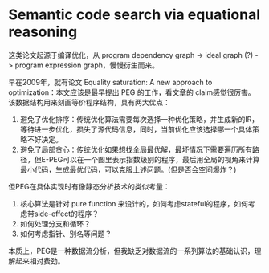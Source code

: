 # Semantic code search via equational reasoning

这类论文起源于编译优化，从 program dependency graph -> ideal graph (?) -> program expression graph，慢慢衍生而来。

早在2009年，就有论文 Equality saturation: A new approach to optimization：本文应该是最早提出 PEG 的工作，看文章的 claim感觉很厉害。该数据结构用来刻画等价程序结构，具有两大优点：

1. 避免了优化排序：传统优化算法需要每次选择一种优化策略，并生成新的IR，等待进一步优化，损失了源代码信息，同时，当前优化应该选择哪一个具体策略不好决定。
2. 避免了局部贪心：传统优化如果想找全局最优解，最坏情况下需要遍历所有路径，但E-PEG可以在一个图里表示指数级别的程序，最后用全局的视角来计算最小代码，生成最优代码，可以克服上述问题。(但是否会空间爆炸？)

但PEG在具体实现时有像静态分析技术的类似考量：

1. 核心算法是针对 pure function 来设计的，如何考虑stateful的程序，如何考虑带side-effect的程序？
2. 如何处理分支和循环？
3. 如何考虑指针、别名等问题？

本质上，PEG是一种数据流分析，但我缺乏对数据流的一系列算法的基础认识，理解起来相对费劲。